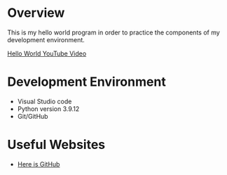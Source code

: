 # Overview

This is my hello world program in order to practice the components of my development environment.

[Hello World YouTube Video](http://youtube.link.goes.here)

# Development Environment


* Visual Studio code
* Python version 3.9.12
* Git/GitHub

# Useful Websites

* [Here is GitHub](https://github.com/)
